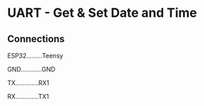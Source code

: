 # UART - Get & Set Date and Time

## Connections

ESP32.........Teensy

GND............GND

TX.............RX1

RX.............TX1

